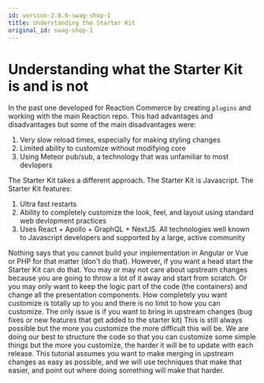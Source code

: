 ```yaml
---
id: version-2.0.0-swag-shop-1
title: Understanding the Starter Kit
original_id: swag-shop-1
---
```


# Understanding what the Starter Kit is and is not

In the past one developed for Reaction Commerce by creating `plugins` and working with the main Reaction repo. This had advantages and disadvantages but some of the main disadvantages were:

1. Very slow reload times, especially for making styling changes
2. Limited ability to customize without modifying core
3. Using Meteor pub/sub, a technology that was unfamiliar to most devlopers

The Starter Kit takes a different approach. The Starter Kit is Javascript. The Starter Kit features:

1. Ultra fast restarts
2. Ability to completely customize the look, feel, and layout using standard web devlopment practices
3. Uses React + Apollo + GraphQL + NextJS. All technologies well known to Javascript developers and supported by a large, active community


Nothing says that you cannot build your implementation in Angular or Vue or PHP for that matter (don't do that). However, if you want a head start the Starter Kit can do that. You may or may not care about upstream changes because you are going to throw a lot of it away and start from scratch. Or you may only want to keep the logic part of the code (the containers) and change all the presentation components. How completely you want customize is totally up to you and there is no limit to how you can customize. The only issue is if you want to bring in upstream changes (bug fixes or new features that get added to the starter kit) This is still always possible but the more you customize the more difficult this will be. We are doing our best to structure the code so that you can customize some simple things but the more you customize, the harder it will be to update with each release. This tutorial assumes you want to make merging in upstream changes as easy as possible, and we will use techniques that make that easier, and point out where doing something will make that harder.